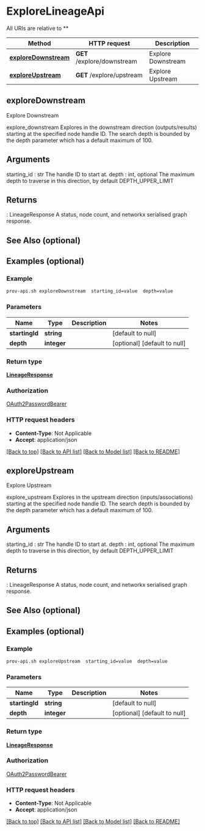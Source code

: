 # ExploreLineageApi

All URIs are relative to **

Method | HTTP request | Description
------------- | ------------- | -------------
[**exploreDownstream**](ExploreLineageApi.md#exploreDownstream) | **GET** /explore/downstream | Explore Downstream
[**exploreUpstream**](ExploreLineageApi.md#exploreUpstream) | **GET** /explore/upstream | Explore Upstream



## exploreDownstream

Explore Downstream

explore_downstream
Explores in the downstream direction (outputs/results)
starting at the specified node handle ID. The search 
depth is bounded by the depth parameter which has a default
maximum of 100.

Arguments
----------
starting_id : str
    The handle ID to start at.
depth : int, optional
    The maximum depth to traverse in this direction, by default DEPTH_UPPER_LIMIT

Returns
-------
 : LineageResponse
    A status, node count, and networkx serialised graph response.

See Also (optional)
--------

Examples (optional)
--------

### Example

```bash
prov-api.sh exploreDownstream  starting_id=value  depth=value
```

### Parameters


Name | Type | Description  | Notes
------------- | ------------- | ------------- | -------------
 **startingId** | **string** |  | [default to null]
 **depth** | **integer** |  | [optional] [default to null]

### Return type

[**LineageResponse**](LineageResponse.md)

### Authorization

[OAuth2PasswordBearer](../README.md#OAuth2PasswordBearer)

### HTTP request headers

- **Content-Type**: Not Applicable
- **Accept**: application/json

[[Back to top]](#) [[Back to API list]](../README.md#documentation-for-api-endpoints) [[Back to Model list]](../README.md#documentation-for-models) [[Back to README]](../README.md)


## exploreUpstream

Explore Upstream

explore_upstream
Explores in the upstream direction (inputs/associations)
starting at the specified node handle ID. The search 
depth is bounded by the depth parameter which has a default
maximum of 100.

Arguments
----------
starting_id : str
    The handle ID to start at.
depth : int, optional
    The maximum depth to traverse in this direction, by default DEPTH_UPPER_LIMIT

Returns
-------
 : LineageResponse
    A status, node count, and networkx serialised graph response.

See Also (optional)
--------

Examples (optional)
--------

### Example

```bash
prov-api.sh exploreUpstream  starting_id=value  depth=value
```

### Parameters


Name | Type | Description  | Notes
------------- | ------------- | ------------- | -------------
 **startingId** | **string** |  | [default to null]
 **depth** | **integer** |  | [optional] [default to null]

### Return type

[**LineageResponse**](LineageResponse.md)

### Authorization

[OAuth2PasswordBearer](../README.md#OAuth2PasswordBearer)

### HTTP request headers

- **Content-Type**: Not Applicable
- **Accept**: application/json

[[Back to top]](#) [[Back to API list]](../README.md#documentation-for-api-endpoints) [[Back to Model list]](../README.md#documentation-for-models) [[Back to README]](../README.md)

